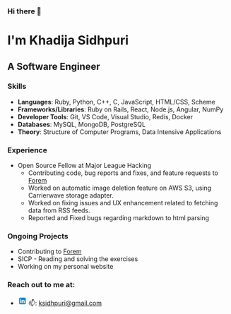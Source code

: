 ### Hi there 👋

I'm Khadija Sidhpuri
=============

## A Software Engineer

### Skills

- **Languages**: Ruby, Python, C++, C, JavaScript, HTML/CSS, Scheme
- **Frameworks/Libraries**: Ruby on Rails, React, Node.js, Angular, NumPy
- **Developer Tools**: Git, VS Code, Visual Studio, Redis, Docker
- **Databases**: MySQL, MongoDB, PostgreSQL
- **Theory**: Structure of Computer Programs, Data Intensive Applications

### Experience
- Open Source Fellow at Major League Hacking
  - Contributing code, bug reports and fixes, and feature requests to [Forem](https://github.com/forem)
  - Worked on automatic image deletion feature on AWS S3, using Carrierwave storage adapter.
  - Worked on fixing issues and UX enhancement related to fetching data from RSS feeds.
  - Reported and Fixed bugs regarding markdown to html parsing    

### Ongoing Projects

- Contributing to [Forem](https://github.com/forem)
- SICP - Reading and solving the exercises
- Working on my personal website

### Reach out to me at:
- [<img alt="Khadija Sidhpuri | LinkedIN" width="20px" src="https://raw.githubusercontent.com/Hardik0307/Hardik0307/master/assets/icons8-linkedin.svg"/>](https://www.linkedin.com/in/khadija-sidhpuri-87709316a/) 📫: ksidhpuri@gmail.com

<!--
**squarebat/squarebat** is a ✨ _special_ ✨ repository because its `README.md` (this file) appears on your GitHub profile.

Here are some ideas to get you started:

- 🔭 I’m currently working on ...
- 🌱 I’m currently learning ...
- 👯 I’m looking to collaborate on ...
- 🤔 I’m looking for help with ...
- 💬 Ask me about ...
- 📫 How to reach me: ...
- 😄 Pronouns: ...
- ⚡ Fun fact: ...
-->
